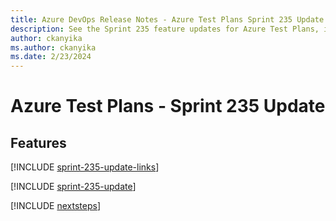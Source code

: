 ```yaml
---
title: Azure DevOps Release Notes - Azure Test Plans Sprint 235 Update
description: See the Sprint 235 feature updates for Azure Test Plans, including next steps.
author: ckanyika
ms.author: ckanyika
ms.date: 2/23/2024
---
```


# Azure Test Plans - Sprint 235 Update

## Features

[!INCLUDE [sprint-235-update-links](../includes/testplans/sprint-235-update-links.md)]

[!INCLUDE [sprint-235-update](../includes/testplans/sprint-235-update.md)]

[!INCLUDE [nextsteps](../includes/nextsteps.md)]